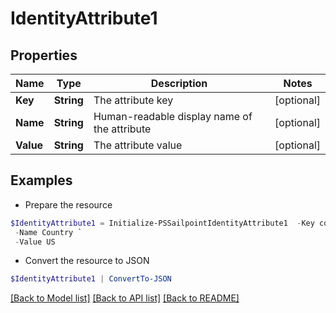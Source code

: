 # IdentityAttribute1
## Properties

Name | Type | Description | Notes
------------ | ------------- | ------------- | -------------
**Key** | **String** | The attribute key | [optional] 
**Name** | **String** | Human-readable display name of the attribute | [optional] 
**Value** | **String** | The attribute value | [optional] 

## Examples

- Prepare the resource
```powershell
$IdentityAttribute1 = Initialize-PSSailpointIdentityAttribute1  -Key country `
 -Name Country `
 -Value US
```

- Convert the resource to JSON
```powershell
$IdentityAttribute1 | ConvertTo-JSON
```

[[Back to Model list]](../README.md#documentation-for-models) [[Back to API list]](../README.md#documentation-for-api-endpoints) [[Back to README]](../README.md)

